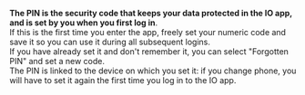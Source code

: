 **The PIN is the security code that keeps your data protected in the IO app, and is set by you when you first log in**.  
If this is the first time you enter the app, freely set your numeric code and save it so you can use it during all subsequent logins.  
If you have already set it and don't remember it, you can select "Forgotten PIN" and set a new code.  
The PIN is linked to the device on which you set it: if you change phone, you will have to set it again the first time you log in to the IO app.
